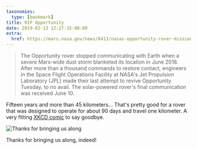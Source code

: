 ```yaml
---
taxonomies:
  type: [bookmark]
title: RIP Opportunity
date: 2019-02-13 12:27:15-08:00
extra:
  href: https://mars.nasa.gov/news/8413/nasas-opportunity-rover-mission-on-mars-comes-to-end/
---
```

> The Opportunity rover stopped communicating with Earth when a severe Mars-wide dust storm blanketed its location in June 2018. After more than a thousand commands to restore contact, engineers in the Space Flight Operations Facility at NASA's Jet Propulsion Laboratory (JPL) made their last attempt to revive Opportunity Tuesday, to no avail. The solar-powered rover's final communication was received June 10.

Fifteen years and more than 45 kilometers... That's pretty good for a rover that was designed to operate for about 90 days and travel one kilometer. A very fitting [XKCD comic](https://xkcd.com/2111/) to say goodbye.

![Thanks for bringing us along](https://imgs.xkcd.com/comics/opportunity_rover.png)

Thanks for bringing us along, indeed!
